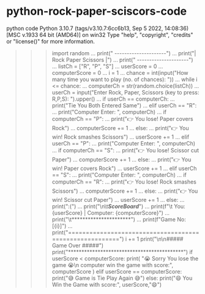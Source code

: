 # python-rock-paper-sciscors-code
python code
Python 3.10.7 (tags/v3.10.7:6cc6b13, Sep  5 2022, 14:08:36) [MSC v.1933 64 bit (AMD64)] on win32
Type "help", "copyright", "credits" or "license()" for more information.
>>> import random
... print(" ---------------------")
... print("| Rock Paper Scissors |")
... print(" ---------------------")
... listCh = ["R", "P", "S"]
... userScore = 0
... computerScore = 0
... i = 1
... chance = int(input("How many time you want to play (no. of chances): "))
... while i <= chance:
...     computerCh = str(random.choice(listCh))
...     userCh = input("Enter Rock, Paper, Scissors (key to press: R,P,S): ").upper()
...     if userCh == computerCh:
...         print("Tie You Both Entered Same")
...     elif userCh == "R":
...         print("Computer Enter: ", computerCh)
...         if computerCh == "P":
...             print("👉 You lose! Paper covers Rock")
...             computerScore += 1
...         else:
...             print("👉 You win! Rock smashes Scissors")
...             userScore += 1
...     elif userCh == "P":
...         print("Computer Enter: ", computerCh)
...         if computerCh == "S":
...             print("👉 You lose! Scissor cut Paper")
...             computerScore += 1
...         else:
...             print("👉 You win! Paper covers Rock")
...             userScore += 1
...     elif userCh == "S":
...         print("Computer Enter: ", computerCh)
...         if computerCh == "R":
...             print("👉 You lose! Rock smashes Scissors")
...             computerScore += 1
...         else:
...             print("👉 You win! Scissor cut Paper")
...             userScore += 1
...     else:
...         print(":(")
...     print("\n\t*****ScoreBoard*****")
...     print(f"\t You: {userScore} | Computer: {computerScore}")
...     print("\t**********************")
...     print(f"Game No:[{i}]")
...     print("========================================================")
    i += 1
print("\n\n##### Game Over #####")
print("*******************************************")
if userScore < computerScore:
    print(
        "😭 Sorry You lose the game 😭\n computer win the game with score:", computerScore
    )
elif userScore == computerScore:
    print("😅 Game is Tie Play Again 😅")
else:
    print("😄 You Win the Game with score:", userScore,"😄")
